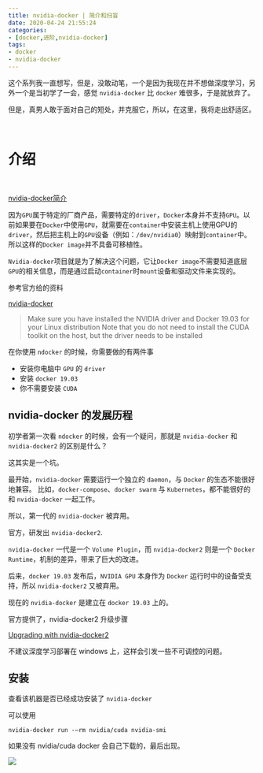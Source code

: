 ```yaml
---
title: nvidia-docker | 简介和扫盲
date: 2020-04-24 21:55:24
categories:
- [docker,进阶,nvidia-docker]
tags:
- docker
- nvidia-docker
---
```

这个系列我一直想写，但是，没敢动笔，一个是因为我现在并不想做深度学习，另外一个是当初学了一会，感觉 `nvidia-docker` 比 `docker` 难很多，于是就放弃了。

但是，真男人敢于面对自己的短处，并克服它，所以，在这里，我将走出舒适区。

<!-- more -->

<br/>

# 介绍

<br/>

[nvidia-docker简介](https://nanxiao.me/docker-note-13-nvidia-docker-intro/)

因为`GPU`属于特定的厂商产品，需要特定的`driver`，`Docker`本身并不支持`GPU`。以前如果要在`Docker`中使用`GPU`，就需要在`container`中安装主机上使用GPU的`driver`，然后把主机上的`GPU`设备（例如：`/dev/nvidia0`）映射到`container`中。所以这样的`Docker image`并不具备可移植性。

`Nvidia-docker`项目就是为了解决这个问题，它让`Docker image`不需要知道底层`GPU`的相关信息，而是通过启动`container`时`mount`设备和驱动文件来实现的。

参考官方给的资料

[nvidia-docker](https://github.com/NVIDIA/nvidia-docker)

>Make sure you have installed the NVIDIA driver and Docker 19.03 for your Linux distribution Note that you do not need to install the CUDA toolkit on the host, but the driver needs to be installed

在你使用 `ndocker` 的时候，你需要做的有两件事

- 安装你电脑中 `GPU` 的 `driver`
- 安装 `docker 19.03`
- 你不需要安装 `CUDA`

## nvidia-docker 的发展历程

初学者第一次看 `ndocker` 的时候，会有一个疑问，那就是 `nvidia-docker` 和 `nvidia-docker2` 的区别是什么？

这其实是一个坑。

最开始，`nvidia-docker` 需要运行一个独立的 `daemon`，与 `Docker` 的生态不能很好地兼容。 比如，`docker-compose`、`docker swarm` 与 `Kubernetes`，都不能很好的和 `nvidia-docker` 一起工作。

所以，第一代的 `nvidia-docker` 被弃用。

官方，研发出 `nvidia-docker2`.

`nvidia-docker` 一代是一个 `Volume Plugin`，而 `nvidia-docker2` 则是一个 `Docker Runtime`，机制的差异，带来了巨大的改进。

后来，`docker 19.03` 发布后，`NVIDIA GPU` 本身作为 `Docker` 运行时中的设备受支持，所以 `nvidia-docker2` 又被弃用。

现在的 `nvidia-docker` 是建立在 `docker 19.03` 上的。

官方提供了，nvidia-docker2 升级步骤

[Upgrading with nvidia-docker2](https://github.com/NVIDIA/nvidia-docker/tree/master#upgrading-with-nvidia-docker2-deprecated)

不建议深度学习部署在 windows 上，这样会引发一些不可调控的问题。

## 安装

查看该机器是否已经成功安装了 `nvidia-docker`

可以使用

    nvidia-docker run -–rm nvidia/cuda nvidia-smi

如果没有 nvidia/cuda docker 会自己下载的，最后出现。

![](/images/docker/13_0.png)



